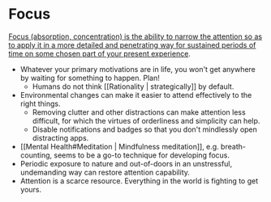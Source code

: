 # Focus

[Focus (absorption, concentration) is the ability to narrow the attention so as to apply it in a more detailed and penetrating way for sustained periods of time on some chosen part of your present experience](https://www.lesswrong.com/s/xqgwpmwDYsn8osoje/p/35eEHAXis3jMqETod).

- Whatever your primary motivations are in life, you won't get anywhere by waiting for something to happen. Plan!
	- Humans do not think [[Rationality | strategically]] by default.
- Environmental changes can make it easier to attend effectively to the right things.
	- Removing clutter and other distractions can make attention less difficult, for which the virtues of orderliness and simplicity can help.
	- Disable notifications and badges so that you don't mindlessly open distracting apps.
- [[Mental Health#Meditation | Mindfulness meditation]], e.g. breath-counting, seems to be a go-to technique for developing focus.
- Periodic exposure to nature and out-of-doors in an unstressful, undemanding way can restore attention capability.
- Attention is a scarce resource. Everything in the world is fighting to get yours.
